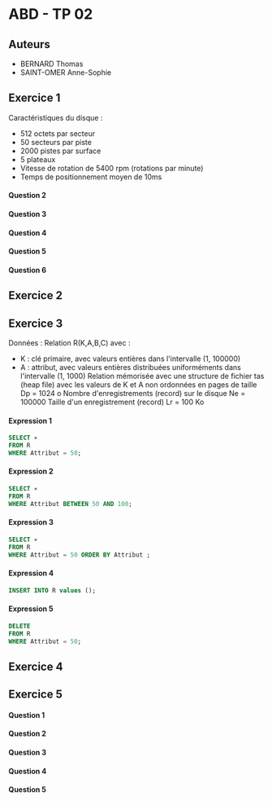 ABD - TP 02
===========

Auteurs
-------

- BERNARD Thomas
- SAINT-OMER Anne-Sophie

Exercice 1
----------

Caractéristiques du disque :
- 512 octets par secteur
- 50 secteurs par piste
- 2000 pistes par surface
- 5 plateaux
- Vitesse de rotation de 5400 rpm (rotations par minute)
- Temps de positionnement moyen de 10ms

#### Question 2

#### Question 3

#### Question 4

#### Question 5

#### Question 6

Exercice 2
----------

Exercice 3
----------

Données :
Relation R(K,A,B,C) avec :
- K : clé primaire, avec valeurs entières dans l'intervalle (1, 100000)
- A : attribut, avec valeurs entières distribuées uniforméments dans l'intervalle (1, 1000)
Relation mémorisée avec une structure de fichier tas (heap file) avec les valeurs de K et A non ordonnées en pages de taille Dp = 1024 o
Nombre d'enregistrements (record) sur le disque Ne = 100000
Taille d'un enregistrement (record) Lr = 100 Ko

#### Expression 1

```sql
SELECT ∗
FROM R
WHERE Attribut = 50;
```

#### Expression 2

```sql
SELECT ∗
FROM R
WHERE Attribut BETWEEN 50 AND 100;
```

#### Expression 3

```sql
SELECT ∗
FROM R
WHERE Attribut = 50 ORDER BY Attribut ;
```

#### Expression 4

```sql
INSERT INTO R values ();
```

#### Expression 5

```sql
DELETE
FROM R
WHERE Attribut = 50;
```

Exercice 4
----------

Exercice 5
----------

#### Question 1

#### Question 2

#### Question 3

#### Question 4

#### Question 5
